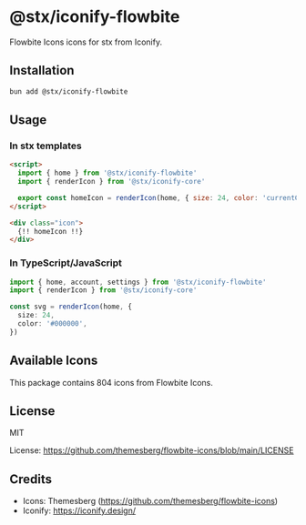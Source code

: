 # @stx/iconify-flowbite

Flowbite Icons icons for stx from Iconify.

## Installation

```bash
bun add @stx/iconify-flowbite
```

## Usage

### In stx templates

```html
<script>
  import { home } from '@stx/iconify-flowbite'
  import { renderIcon } from '@stx/iconify-core'

  export const homeIcon = renderIcon(home, { size: 24, color: 'currentColor' })
</script>

<div class="icon">
  {!! homeIcon !!}
</div>
```

### In TypeScript/JavaScript

```typescript
import { home, account, settings } from '@stx/iconify-flowbite'
import { renderIcon } from '@stx/iconify-core'

const svg = renderIcon(home, {
  size: 24,
  color: '#000000',
})
```

## Available Icons

This package contains 804 icons from Flowbite Icons.

## License

MIT

License: https://github.com/themesberg/flowbite-icons/blob/main/LICENSE

## Credits

- Icons: Themesberg (https://github.com/themesberg/flowbite-icons)
- Iconify: https://iconify.design/
